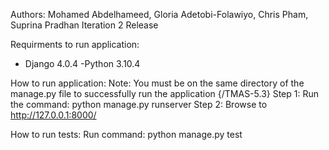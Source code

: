 Authors: Mohamed Abdelhameed, Gloria Adetobi-Folawiyo, Chris Pham, Suprina Pradhan
Iteration 2 Release

Requirments to run application:
- Django 4.0.4
-Python 3.10.4

How to run application:
Note: You must be on the same directory of the manage.py file to successfully run the application {/TMAS-5.3}
Step 1: Run the command: python manage.py runserver
Step 2: Browse to http://127.0.0.1:8000/

How to run tests:
Run command: python manage.py test



